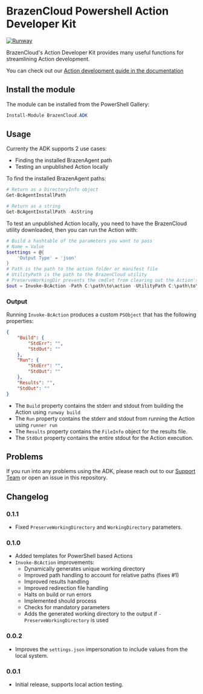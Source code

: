 # BrazenCloud Powershell Action Developer Kit

[![Runway](https://img.shields.io/powershellgallery/v/BrazenCloud.ADK.svg?style=flat-square&label=BrazenCloud.ADK "BrazenCloud.ADK")](https://www.powershellgallery.com/packages/BrazenCloud.ADK/)

BrazenCloud's Action Developer Kit provides many useful functions for streamlining Action development.

You can check out our [Action development guide in the documentation](https://docs.runway.host/runway-documentation/action-developer-guides/overview)

## Install the module

The module can be installed from the PowerShell Gallery:

```powershell
Install-Module BrazenCloud.ADK
```

## Usage

Currenty the ADK supports 2 use cases:

- Finding the installed BrazenAgent path
- Testing an unpublished Action locally

To find the installed BrazenAgent paths:

```PowerShell
# Return as a DirectoryInfo object
Get-BcAgentInstallPath

# Return as a string
Get-BcAgentInstallPath -AsString
```

To test an unpublished Action locally, you need to have the BrazenCloud utility downloaded, then you can run the Action with:

```powershell
# Build a hashtable of the parameters you want to pass
# Name = Value
$settings = @{
    'Output Type' = 'json'
}
# Path is the path to the action folder or manifest file
# UtilityPath is the path to the BrazenCloud utility
# PreserveWorkingDir prevents the cmdlet from clearing out the Action's working directory
$out = Invoke-BcAction -Path C:\path\to\action -UtilityPath C:\path\to\runway.exe -Settings $settings -PreserveWorkingDir
```

### Output

Running `Invoke-BcAction` produces a custom `PSObject` that has the following properties:

```json
{
    "Build": {
        "StdErr": "",
        "StdOut": ""
    },
    "Run": {
        "StdErr": "",
        "StdOut": ""
    },
    "Results": "",
    "StdOut": ""
}
```

- The `Build` property contains the stderr and stdout from building the Action using `runway build`
- The `Run` property contains the stderr and stdout from running the Action using `runner run`
- The `Results` property contains the `FileInfo` object for the results file.
- The `StdOut` property contains the entire stdout for the Action execution.

## Problems

If you run into any problems using the ADK, please reach out to our [Support Team](mailto:support@brazencloud.io) or open an issue in this repository.

## Changelog

### 0.1.1

- Fixed `PreserveWorkingDirectory` and `WorkingDirectory` parameters.

### 0.1.0

- Added templates for PowerShell based Actions
- `Invoke-BcAction` improvements:
  - Dynamically generates unique working directory
  - Improved path handling to account for relative paths (fixes #1)
  - Improved results handling
  - Improved redirection file handling
  - Halts on build or run errors
  - Implemented should process
  - Checks for mandatory parameters
  - Adds the generated working directory to the output if `-PreserveWorkingDirectory` is used

### 0.0.2

- Improves the `settings.json` impersonation to include values from the local system.

### 0.0.1

- Initial release, supports local action testing.